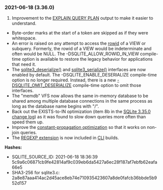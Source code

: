 ### 2021\-06\-18 (3\.36\.0\)

1. Improvement to the [EXPLAIN QUERY PLAN](eqp.html) output to make it easier to
 understand.
- Byte\-order marks at the start of a token are skipped as if they
 were whitespace.
- An error is raised on any attempt to access the [rowid](lang_createtable.html#rowid) of a VIEW or subquery.
 Formerly, the rowid of a VIEW would be indeterminate and often would be NULL.
 The \-DSQLITE\_ALLOW\_ROWID\_IN\_VIEW compile\-time option is available to restore
 the legacy behavior for applications that need it.
- The [sqlite3\_deserialize()](c3ref/deserialize.html) and [sqlite3\_serialize()](c3ref/serialize.html) interfaces are now
 enabled by default. The \-DSQLITE\_ENABLE\_DESERIALIZE compile\-time option is
 no longer required. Instead, there is a new [\-DSQLITE\_OMIT\_DESERIALIZE](compile.html#omit_deserialize)
 compile\-time option to omit those interfaces.
- The "memdb" VFS now allows the same in\-memory database to be shared among
 multiple database connections in the same process as long as the
 database name begins with "/".
- Back out the EXISTS\-to\-IN optimization (item 8b in the
 [SQLite 3\.35\.0 change log](#version_3_35_0))
 as it was found to slow down queries more often than speed them up.
- Improve the [constant\-propagation optimization](optoverview.html#constprop) so that it works on
 non\-join queries.
- The [REGEXP extension](https://sqlite.org/src/file/ext/misc/regexp.c) is
 now included in [CLI](cli.html) builds.

**Hashes:**
- SQLITE\_SOURCE\_ID: 2021\-06\-18 18:36:39 5c9a6c06871cb9fe42814af9c039eb6da5427a6ec28f187af7ebfb62eafa66e5
- SHA3\-256 for sqlite3\.c: 2a8e87aaa414ac2d45ace8eb74e710935423607a8de0fafcb36bbde5b952d157




